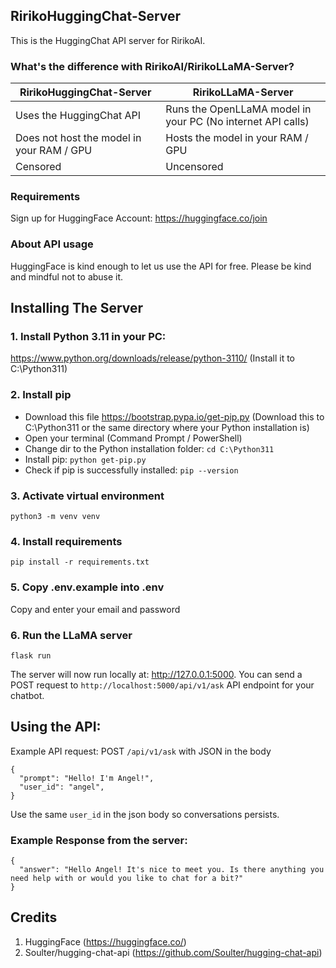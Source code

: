 ## RirikoHuggingChat-Server

This is the HuggingChat API server for RirikoAI.

### What's the difference with RirikoAI/RirikoLLaMA-Server?

| RirikoHuggingChat-Server                  | RirikoLLaMA-Server                                          |
|-------------------------------------------|-------------------------------------------------------------|
| Uses the HuggingChat API                  | Runs the OpenLLaMA model in your PC (No internet API calls) |
| Does not host the model in your RAM / GPU | Hosts the model in your RAM / GPU                           |
| Censored                                  | Uncensored                                        |

### Requirements
Sign up for HuggingFace Account: https://huggingface.co/join

### About API usage

HuggingFace is kind enough to let us use the API for free. Please be kind and mindful not to abuse it.

## Installing The Server

### 1. Install Python 3.11 in your PC:

https://www.python.org/downloads/release/python-3110/ (Install it to C:\Python311)

### 2. Install pip

- Download this file https://bootstrap.pypa.io/get-pip.py (Download this to C:\Python311 or the
  same directory where your Python installation is)
- Open your terminal (Command Prompt / PowerShell)
- Change dir to the Python installation folder: `cd C:\Python311`
- Install pip: `python get-pip.py`
- Check if pip is successfully installed: `pip --version`

### 3. Activate virtual environment

```python3 -m venv venv```

### 4. Install requirements

```pip install -r requirements.txt```

### 5. Copy .env.example into .env

Copy and enter your email and password

### 6. Run the LLaMA server

```flask run```

The server will now run locally at:  http://127.0.0.1:5000. You can send a POST request to `http://localhost:5000/api/v1/ask` API endpoint for your chatbot.

## Using the API:

Example API request: POST `/api/v1/ask` with JSON in the body

```json5
{
  "prompt": "Hello! I'm Angel!",
  "user_id": "angel",
}
```
Use the same `user_id` in the json body so conversations persists.

### Example Response from the server:

```json5
{
  "answer": "Hello Angel! It's nice to meet you. Is there anything you need help with or would you like to chat for a bit?"
}
```

## Credits
1. HuggingFace (https://huggingface.co/)
2. Soulter/hugging-chat-api (https://github.com/Soulter/hugging-chat-api)
